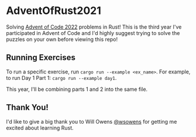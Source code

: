 # AdventOfRust2021
Solving [Advent of Code 2022](https://adventofcode.com/2022/about) problems in Rust! This is the third year I've participated in Advent of Code and I'd highly suggest trying to solve the puzzles on your own before viewing this repo!

## Running Exercises
To run a specific exercise, run `cargo run --example <ex_name>`.
For example, to run Day 1 Part 1: `cargo run --example day1`.

This year, I'll be combining parts 1 and 2 into the same file.

## Thank You!
I'd like to give a big thank you to Will Owens [@wsowens](https://github.com/wsowens) for getting me excited about learning Rust.
